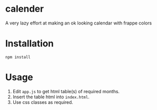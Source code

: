 # calender
A very lazy effort at making an ok looking calendar with frappe colors

# Installation
  `npm install`
# Usage
  1. Edit `app.js` to get html table(s) of required months.
  2. Insert the table html into `index.html`.
  3. Use css classes as required.
